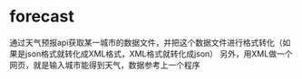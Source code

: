# forecast
通过天气预报api获取某一城市的数据文件，并把这个数据文件进行格式转化（如果是json格式就转化成XML格式，XML格式就转化成json） 另外，用XML做一个网页，就是输入城市能得到天气，数据参考上一个程序
